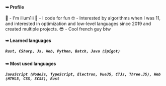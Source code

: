 #### ➥ Profile

👋 - I'm illum1ii
🐬 - I code for fun
🤓 - Interested by algorithms when I was 11, and interested in optimization and low-level languages since 2019 and created multiple projects.
😎 - Cool french guy btw

#### ➥ Learned languages
##### ``Rust, CSharp, Js, Web, Python, Batch, Java (Spigot)``

#### ➥ Most used languages
##### ``JavaScript (NodeJs, TypeScript, Electron, VueJS, CTJs, Three.JS), Web (HTML5, CSS, SCSS), Rust``
